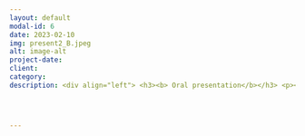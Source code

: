 ```yaml
---
layout: default
modal-id: 6
date: 2023-02-10
img: present2_B.jpeg
alt: image-alt
project-date: 
client: 
category: 
description: <div align="left"> <h3><b> Oral presentation</b></h3> <p><h4><b> 1. Conference- The Society for Pediatric and Perinatal Epidemiologic Research (SPER) (Chicago, IL)</b></h4> <p> <b>Damilola R Owoade</b>, Monica Unseld, Emily K. Reece, Madeline M. Tomlinson, Anne Wallis, Cynthia Corbitt, Ted Smith, Aruni Bhatnagar, and Kira C. Taylor. Acute tear gas exposure symptoms and adverse male reproductive outcomes. Poster presented at; SPER; June 14, 2022; Chicago, IL.<br> <br> </br> </br> <p><h3><b> Poster presentations</b></h3>  <p><h4><b> 1. Conference- Research!Louisville (Louisville, KY)</b></h4> <p><b> Damilola R Owoade</b>, Monica Unseld, Emily K. Reece, Madeline M. Tomlinson, Anne Wallis, Cynthia Corbitt, Ted Smith, Aruni Bhatnagar, and Kira C. Taylor. Acute tear gas exposure symptoms and adverse male reproductive outcomes. Poster presented at; Research Louisville; September 22, 2022; Louisville, KY. <p> Award- 1st position (PhD level). <a href=" " target= "_blank"</i> Certificate.</a> <p><h4><b> <br> </br>2. Conference- Spark Conference (Lubbock, TX) </b></h4> <p><b> Damilola R Owoade</b>, Drew Rasmussen, Summre Blakely, Nathan Villalpando, Jaffer Samad, Hridoy Haq, Susan Mengel, LisaAnn Gittner, Hafiz Khan. Investigating Breast Cancer Incidence and Mortality in a Rural West Texas Parmer County. Poster presented at Spark Conference; April 23, 2018; Lubbock, TX. 




---
```

